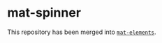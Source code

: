 # mat-spinner

This repository has been merged into [`mat-elements`](https://github.com/expandjs/mat-elements).
